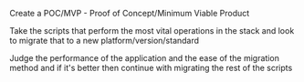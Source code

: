 
Create a POC/MVP - Proof of Concept/Minimum Viable Product

Take the scripts that perform the most vital operations in the stack and look to migrate that to a new platform/version/standard 

Judge the performance of the application and the ease of the migration method and if it's better then continue with migrating the rest of the scripts
